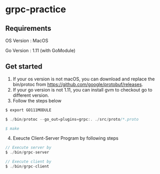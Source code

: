 # grpc-practice

## Requirements

OS Version : MacOS

Go Version : 1.11 (with GoModule)

## Get started

1. If your os version is not macOS, you can download and replace the bin/protoc from
https://github.com/google/protobuf/releases.
2. If your go version is not 1.11, you can install gvm to checkout go to different version.
3. Follow the steps below
```go
$ export GO111MODULE

$ ./bin/protoc --go_out=plugins=grpc:. ./src/proto/*.proto

$ make
```

4. Exeucte Client-Server Program by following steps
```go
// Execute server by
$ ./bin/grpc-server

// Execute client by
$ ./bin/grpc-client
```
